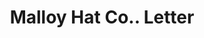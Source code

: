 ---
doi: 10.7916/D8NG62MX
date_other: '1920'
date_other_textual: '1920'
form: correspondence
genre:
- Letters (correspondence)
name:
- Malloy Hat Co.
object_in_context_url: https://biggert.cul.columbia.edu/items/view/ave_biggert_00061
subject_hierarchical_geographic:
- Danbury, Connecticut, United States
subject_name:
- Malloy Hat Co.
title: Malloy Hat Co.. Letter
sort_title: Malloy Hat Co.. Letter
call_number: ave_biggert_00061
coordinates:
- 41.40222222222222,-73.47111111111111
pid: ave_biggert_00061
identifiers: ave_biggert_00061
canvas_id: ldpd:395336
permalink: "/items/ave_biggert_00061/"
layout: iiif-image-page
---